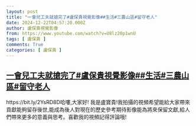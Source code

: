 ```yaml
---
layout: post
title: "一會兒工夫就搶完了#盧保貴視覺影像##生活#三農山區#留守老人"
date: 2024-12-22T04:57:20.000Z
author: 盧保貴視覺影像
from: https://www.youtube.com/watch?v=U8lz20p1wnU
tags: [ 盧保貴 ]
comments: True
categories: [ 盧保貴 ]
---
```

<!--1734843440000-->
[一會兒工夫就搶完了#盧保貴視覺影像##生活#三農山區#留守老人](https://www.youtube.com/watch?v=U8lz20p1wnU)
------

<div>
https://bit.ly/2YsRD8D哈嘍,大家好! 我是盧寶貴!我拍攝的視頻希望能給大家帶來貢獻能夠留存後世,能成為後人對現在的歷史參考期待影像能為將來保留文獻,給人們帶來更多的意義與思考。喜歡我的視頻記得評論哦!
</div>
